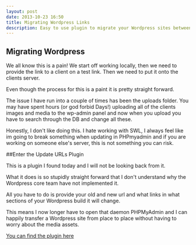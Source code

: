 ```yaml
---
layout: post
date: 2013-10-23 16:50
title: Migrating Wordpress Links
description: Easy to use plugin to migrate your Wordpress sites between domains
---
```


## Migrating Wordpress

We all know this is a pain! We start off working locally, then we need to provide the link to a client on a test link. Then we need to put it onto the clients server.

Even though the process for this is a paint it is pretty straight forward.

The issue I have run into a couple of times has been the uploads folder. You may have spent hours (or god forbid Days!) uploading all of the clients images and media to the wp-admin panel and now when you upload you have to search through the DB and change all these.

Honestly, I don't like doing this. I hate working with SWL, I always feel like im going to break something when updating in PHPmyadmin and if you are working on someone else's server, this is not something you can risk.

##Enter the Update URLs Plugin

This is a plugin I found today and I will not be looking back from it.

What it does is so stupidly straight forward that I don't understand why the Wordpress core team have not implemented it.

All you have to do is provide your old and new url and what links in what sections of your Wordpress build it will change.

This means I now longer have to open that daemon PHPMyAdmin and I can happily transfer a Wordpress site from place to place without having to worry about the media assets.

[You can find the plugin here](http://www.velvetblues.com/web-development-blog/wordpress-plugin-update-urls/)